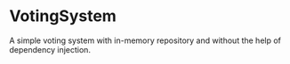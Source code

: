 # VotingSystem
A simple voting system with in-memory repository and without the help of dependency injection.

